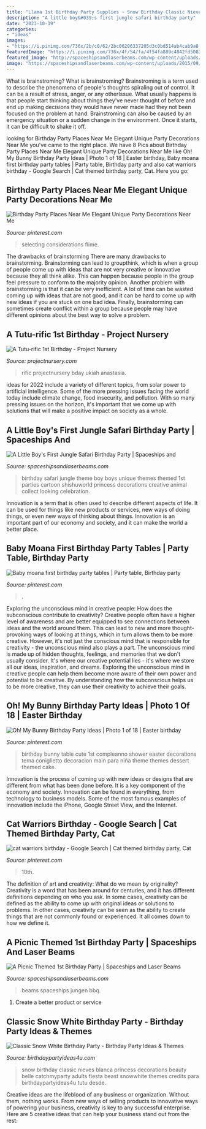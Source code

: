 ```yaml
---
title: "Llama 1st Birthday Party Supplies ~ Snow Birthday Classic Nieves Blanca Princess Decorations Beauty Belle Catchmyparty Adults Fiesta Beast Snowwhite Themes Credits Para Birthdaypartyideas4u Tutu Desde"
description: "A little boy&#039;s first jungle safari birthday party"
date: "2023-10-19"
categories:
- "ideas"
images:
- "https://i.pinimg.com/736x/2b/c0/62/2bc06206337205d3c0bd514ab4cab9a8.jpg"
featuredImage: "https://i.pinimg.com/736x/4f/54/fa/4f54fa889c4842fd50827bb00bc25d47.jpg"
featured_image: "http://spaceshipsandlaserbeams.com/wp-content/uploads/2015/09/jungle-birthday-party-ideas.jpg"
image: "https://spaceshipsandlaserbeams.com/wp-content/uploads/2015/09/picnic-themed-first-birthday-party-ideas-boys.jpg"
---
```



What is brainstroming?
What is brainstroming? Brainstroming is a term used to describe the phenomena of people's thoughts spiraling out of control. It can be a result of stress, anger, or any otherIssue. What usually happens is that people start thinking about things they've never thought of before and end up making decisions they would have never made had they not been focused on the problem at hand. Brainstroming can also be caused by an emergency situation or a sudden change in the environment. Once it starts, it can be difficult to shake it off.

	

		
looking for Birthday Party Places Near Me Elegant Unique Party Decorations Near Me you've came to the right place. We have 8 Pics about Birthday Party Places Near Me Elegant Unique Party Decorations Near Me like Oh! My Bunny Birthday Party Ideas | Photo 1 of 18 | Easter birthday, Baby moana first birthday party tables | Party table, Birthday party and also cat warriors birthday - Google Search | Cat themed birthday party, Cat. Here you go:
		
    
## Birthday Party Places Near Me Elegant Unique Party Decorations Near Me

<img loading=lazy src="https://i.pinimg.com/736x/dd/45/5e/dd455e9b742ea987a79705a116ba7545.jpg" onerror="this.onerror=null;this.src='https://tse1.mm.bing.net/th?id=OIP.Iskh4qZ9mrtY8sZkR0mJhgHaFL&amp;pid=15.1';" alt="Birthday Party Places Near Me Elegant Unique Party Decorations Near Me">

_Source: pinterest.com_

>selecting considerations flime. 

	

The drawbacks of brainstorming
There are many drawbacks to brainstorming. Brainstorming can lead to groupthink, which is when a group of people come up with ideas that are not very creative or innovative because they all think alike. This can happen because people in the group feel pressure to conform to the majority opinion. Another problem with brainstorming is that it can be very inefficient. A lot of time can be wasted coming up with ideas that are not good, and it can be hard to come up with new ideas if you are stuck on one bad idea. Finally, brainstorming can sometimes create conflict within a group because people may have different opinions about the best way to solve a problem.

    
## A Tutu-rific 1st Birthday - Project Nursery

<img loading=lazy src="https://projectnursery.com/wp-content/uploads/2012/07/418401_10150708543220166_1043357042_n.jpg" onerror="this.onerror=null;this.src='https://tse2.mm.bing.net/th?id=OIP.bRLKjK1liH67D_KBjJMzfQHaLn&amp;pid=15.1';" alt="A Tutu-rific 1st Birthday - Project Nursery">

_Source: projectnursery.com_

>rific projectnursery bday ukiah anastasia. 

	

ideas for 2022 include a variety of different topics, from solar power to artificial intelligence. Some of the more pressing issues facing the world today include climate change, food insecurity, and pollution. With so many pressing issues on the horizon, it's important that we come up with solutions that will make a positive impact on society as a whole.

    
## A Little Boy&#039;s First Jungle Safari Birthday Party | Spaceships And

<img loading=lazy src="http://spaceshipsandlaserbeams.com/wp-content/uploads/2015/09/jungle-birthday-party-ideas.jpg" onerror="this.onerror=null;this.src='https://tse2.mm.bing.net/th?id=OIP.jWV1Hnmwltf0v4b5Qkwj4wHaLH&amp;pid=15.1';" alt="A Little Boy&#039;s First Jungle Safari Birthday Party | Spaceships and">

_Source: spaceshipsandlaserbeams.com_

>birthday safari jungle theme boy boys unique themes themed 1st parties cartoon shishuworld princess decorations creative animal collect looking celebration. 

	

Innovation is a term that is often used to describe different aspects of life. It can be used for things like new products or services, new ways of doing things, or even new ways of thinking about things. Innovation is an important part of our economy and society, and it can make the world a better place.

    
## Baby Moana First Birthday Party Tables | Party Table, Birthday Party

<img loading=lazy src="https://i.pinimg.com/736x/0d/68/b3/0d68b3bacb232415146de138b5e0cdb7.jpg" onerror="this.onerror=null;this.src='https://tse2.mm.bing.net/th?id=OIP.g_dQr1Z8JRUVWqzBKCPRTQHaJ3&amp;pid=15.1';" alt="Baby moana first birthday party tables | Party table, Birthday party">

_Source: pinterest.com_

>. 

	

Exploring the unconscious mind in creative people: How does the subconscious contribute to creativity?
Creative people often have a higher level of awareness and are better equipped to see connections between ideas and the world around them. This can lead to new and more thought-provoking ways of looking at things, which in turn allows them to be more creative. However, it's not just the conscious mind that is responsible for creativity - the unconscious mind also plays a part. The unconscious mind is made up of hidden thoughts, feelings, and memories that we don't usually consider. It's where our creative potential lies - it's where we store all our ideas, inspiration, and dreams. Exploring the unconscious mind in creative people can help them become more aware of their own power and potential to be creative. By understanding how the subconscious helps us to be more creative, they can use their creativity to achieve their goals.

    
## Oh! My Bunny Birthday Party Ideas | Photo 1 Of 18 | Easter Birthday

<img loading=lazy src="https://i.pinimg.com/736x/4f/54/fa/4f54fa889c4842fd50827bb00bc25d47.jpg" onerror="this.onerror=null;this.src='https://tse1.mm.bing.net/th?id=OIP.Epb0p3O8tdXHOJ1-IBxatQHaLr&amp;pid=15.1';" alt="Oh! My Bunny Birthday Party Ideas | Photo 1 of 18 | Easter birthday">

_Source: pinterest.com_

>birthday bunny table cute 1st compleanno shower easter decorations tema coniglietto decoracion main para niña theme themes dessert themed cake. 

	

Innovation is the process of coming up with new ideas or designs that are different from what has been done before. It is a key component of the economy and society. Innovation can be found in everything, from technology to business models. Some of the most famous examples of innovation include the iPhone, Google Street View, and the Internet.

    
## Cat Warriors Birthday - Google Search | Cat Themed Birthday Party, Cat

<img loading=lazy src="https://i.pinimg.com/736x/2b/c0/62/2bc06206337205d3c0bd514ab4cab9a8.jpg" onerror="this.onerror=null;this.src='https://tse3.mm.bing.net/th?id=OIP.a6cmplGFiieP1fBVswDgawHaJ3&amp;pid=15.1';" alt="cat warriors birthday - Google Search | Cat themed birthday party, Cat">

_Source: pinterest.com_

>10th. 

	

The definition of art and creativity: What do we mean by originality?
Creativity is a word that has been around for centuries, and it has different definitions depending on who you ask. In some cases, creativity can be defined as the ability to come up with original ideas or solutions to problems. In other cases, creativity can be seen as the ability to create things that are not commonly found or experienced. It all comes down to how we define it.

    
## A Picnic Themed 1st Birthday Party | Spaceships And Laser Beams

<img loading=lazy src="https://spaceshipsandlaserbeams.com/wp-content/uploads/2015/09/picnic-themed-first-birthday-party-ideas-boys.jpg" onerror="this.onerror=null;this.src='https://tse3.mm.bing.net/th?id=OIP.ydZ-6xpZ_0OltiajmMVu8wHaLH&amp;pid=15.1';" alt="A Picnic Themed 1st Birthday Party | Spaceships and Laser Beams">

_Source: spaceshipsandlaserbeams.com_

>beams spaceships jungen bbq. 

	

1. Create a better product or service 

    
## Classic Snow White Birthday Party - Birthday Party Ideas &amp; Themes

<img loading=lazy src="http://i1.wp.com/www.birthdaypartyideas4u.com/wp-content/uploads/2016/05/Classic-Snow-White-Birthday-Party-Tutu.jpg" onerror="this.onerror=null;this.src='https://tse4.mm.bing.net/th?id=OIP.TNX_cQ_ZR28B45TruoNmHgHaJ4&amp;pid=15.1';" alt="Classic Snow White Birthday Party - Birthday Party Ideas &amp; Themes">

_Source: birthdaypartyideas4u.com_

>snow birthday classic nieves blanca princess decorations beauty belle catchmyparty adults fiesta beast snowwhite themes credits para birthdaypartyideas4u tutu desde. 

	

Creative ideas are the lifeblood of any business or organization. Without them, nothing works. From new ways of selling products to innovative ways of powering your business, creativity is key to any successful enterprise. Here are 5 creative ideas that can help your business stand out from the rest:

